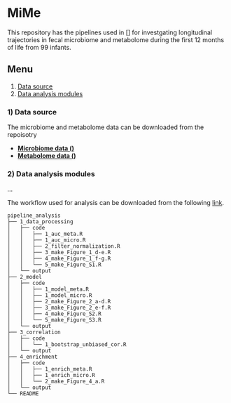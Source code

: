# MiMe

This repository has the pipelines used in [] for investgating longitudinal trajectories in fecal microbiome and metabolome during the first 12 months of life from 99 infants.

## Menu
 1. [Data source](#data_source)
 2. [Data analysis modules](#data_analysis)

<a name="data_source"></a>
### 1) Data source

The microbiome and metabolome data can be downloaded from the repoisotry
  - **[Microbiome data ()]()**
  - **[Metabolome data ()]()**

<a name="data_analysis"></a>
### 2) Data analysis modules

...

The workflow used for analysis can be downloaded from the following [link](https://github.com/Harold-Wu/MiMe/blob/main/Analysis.zip).


```
pipeline_analysis
├── 1_data_processing
│   ├── code
│   │   ├── 1_auc_meta.R
│   │   ├── 1_auc_micro.R
│   │   ├── 2_filter_normalization.R
│   │   ├── 3_make_Figure_1_d-e.R
│   │   ├── 4_make_Figure_1_f-g.R
│   │   └── 5_make_Figure_S1.R
│   └── output
├── 2_model
│   ├── code
│   │   ├── 1_model_meta.R
│   │   ├── 1_model_micro.R
│   │   ├── 2_make_Figure_2_a-d.R
│   │   ├── 3_make_Figure_2_e-f.R
│   │   ├── 4_make_Figure_S2.R
│   │   └── 5_make_Figure_S3.R
│   └── output
├── 3_correlation
│   ├── code
│   │   └── 1_bootstrap_unbiased_cor.R
│   └── output
├── 4_enrichment
│   ├── code
│   │   ├── 1_enrich_meta.R
│   │   ├── 1_enrich_micro.R
│   │   └── 2_make_Figure_4_a.R
│   └── output
└── README

```

